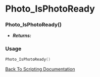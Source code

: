 # Photo_IsPhotoReady

### Photo_IsPhotoReady()
- ***Returns:*** 

### Usage

```Lua
Photo_IsPhotoReady()
```


[Back To Scripting Documentation](../README.md)
